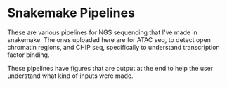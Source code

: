 # Snakemake Pipelines

These are various pipelines for NGS sequencing that I've made in snakemake. The ones uploaded here are for ATAC seq, to detect open chromatin regions, and CHIP seq, specifically to understand transcription factor binding.

These pipelines have figures that are output at the end to help the user understand what kind of inputs were made.